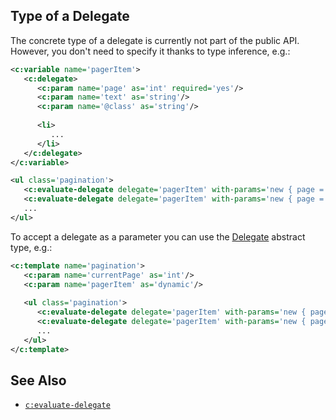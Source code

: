 ## Type of a Delegate

The concrete type of a delegate is currently not part of the public API. However, you don't need to specify it thanks to type inference, e.g.:

```xml
<c:variable name='pagerItem'>
   <c:delegate>
      <c:param name='page' as='int' required='yes'/>
      <c:param name='text' as='string'/>
      <c:param name='@class' as='string'/>
      
      <li>
         ...
      </li>
   </c:delegate>
</c:variable>

<ul class='pagination'>
   <c:evaluate-delegate delegate='pagerItem' with-params='new { page = currentPage - 1, text = "← Previous", @class = "page-prev" }'/>
   <c:evaluate-delegate delegate='pagerItem' with-params='new { page = 1 }'/>
   ...
</ul>
```

To accept a delegate as a parameter you can use the [Delegate](https://msdn.microsoft.com/en-us/library/system.delegate) abstract type, e.g.:

```xml
<c:template name='pagination'>
   <c:param name='currentPage' as='int'/>
   <c:param name='pagerItem' as='dynamic'/>
   
   <ul class='pagination'>
      <c:evaluate-delegate delegate='pagerItem' with-params='new { page = currentPage - 1, text = "← Previous", @class = "page-prev" }'/>
      <c:evaluate-delegate delegate='pagerItem' with-params='new { page = 1 }'/>
      ...
   </ul>
</c:template>
```

## See Also

- [`c:evaluate-delegate`](evaluate-delegate.html)
